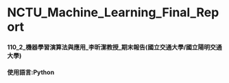 # NCTU_Machine_Learning_Final_Report
#### 110_2_機器學習演算法與應用_李昕潔教授_期末報告(國立交通大學/國立陽明交通大學)
#### 使用語言:Python
